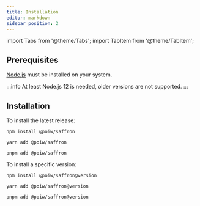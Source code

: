 ```yaml
---
title: Installation
editor: markdown
sidebar_position: 2
---
```


import Tabs from '@theme/Tabs';
import TabItem from '@theme/TabItem';

## Prerequisites

[Node.js](https://nodejs.org/en/) must be installed on your system.

:::info
At least Node.js 12 is needed, older versions are not supported.
:::

## Installation

To install the latest release:

<Tabs groupdId="pm">
<TabItem value="npm" label="NPM">

```shell
npm install @poiw/saffron
```

</TabItem>
<TabItem value="yarn" label="yarn">

```shell
yarn add @poiw/saffron
```

</TabItem>
<TabItem value="pnpm" label="pnpm">

```shell
pnpm add @poiw/saffron
```

</TabItem>
</Tabs>

To install a specific version:

<Tabs groupdId="pm">
<TabItem value="npm" label="NPM">

```shell
npm install @poiw/saffron@version
```

</TabItem>
<TabItem value="yarn" label="yarn">

```shell
yarn add @poiw/saffron@version
```

</TabItem>
<TabItem value="pnpm" label="pnpm">

```shell
pnpm add @poiw/saffron@version
```

</TabItem>
</Tabs>
